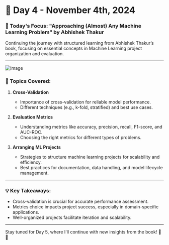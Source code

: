 # 📅 Day 4 - November 4th, 2024

### 📖 Today's Focus: "Approaching (Almost) Any Machine Learning Problem" by Abhishek Thakur
Continuing the journey with structured learning from Abhishek Thakur’s book, focusing on essential concepts in Machine Learning project organization and evaluation.

---
![image](https://github.com/user-attachments/assets/4d03790a-ff32-4c5b-b325-e9dca9294c9f)


### 🌟 Topics Covered:
1. **Cross-Validation**
   - Importance of cross-validation for reliable model performance.
   - Different techniques (e.g., k-fold, stratified) and best use cases.

2. **Evaluation Metrics**
   - Understanding metrics like accuracy, precision, recall, F1-score, and AUC-ROC.
   - Choosing the right metrics for different types of problems.

3. **Arranging ML Projects**
   - Strategies to structure machine learning projects for scalability and efficiency.
   - Best practices for documentation, data handling, and model lifecycle management.

---

### 💡 Key Takeaways:
- Cross-validation is crucial for accurate performance assessment.
- Metrics choice impacts project success, especially in domain-specific applications.
- Well-organized projects facilitate iteration and scalability.

---

Stay tuned for Day 5, where I'll continue with new insights from the book! 📘🔥
